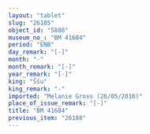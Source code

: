 ```yaml
---
layout: "tablet"
slug: "26185"
object_id: "5886"
museum_no_: "BM 41684"
period: "ENB"
day_remark: "[-]"
month: "-"
month_remark: "[-]"
year_remark: "[-]"
king: "Ššu"
king_remark: "-"
imported: "Melanie Gross (26/05/2016)"
place_of_issue_remark: "[-]"
title: "BM 41684"
previous_item: "26188"
---
```

